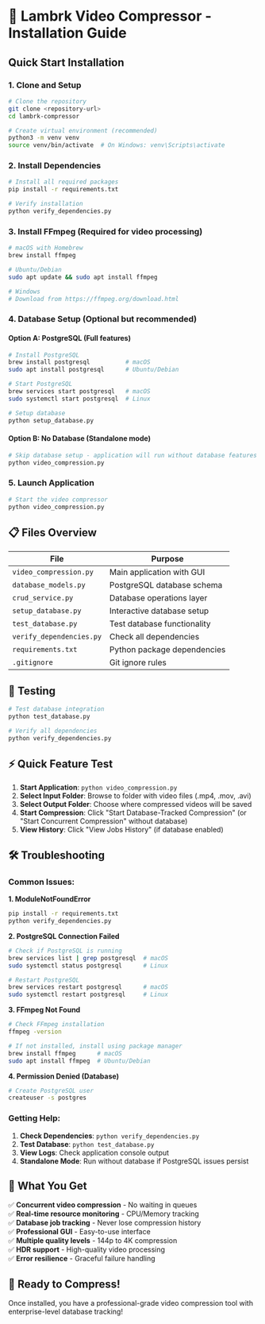 # 🚀 Lambrk Video Compressor - Installation Guide

## Quick Start Installation

### 1. **Clone and Setup**
```bash
# Clone the repository
git clone <repository-url>
cd lambrk-compressor

# Create virtual environment (recommended)
python3 -m venv venv
source venv/bin/activate  # On Windows: venv\Scripts\activate
```

### 2. **Install Dependencies**
```bash
# Install all required packages
pip install -r requirements.txt

# Verify installation
python verify_dependencies.py
```

### 3. **Install FFmpeg** (Required for video processing)
```bash
# macOS with Homebrew
brew install ffmpeg

# Ubuntu/Debian
sudo apt update && sudo apt install ffmpeg

# Windows
# Download from https://ffmpeg.org/download.html
```

### 4. **Database Setup** (Optional but recommended)

#### Option A: PostgreSQL (Full features)
```bash
# Install PostgreSQL
brew install postgresql          # macOS
sudo apt install postgresql      # Ubuntu/Debian

# Start PostgreSQL
brew services start postgresql   # macOS
sudo systemctl start postgresql  # Linux

# Setup database
python setup_database.py
```

#### Option B: No Database (Standalone mode)
```bash
# Skip database setup - application will run without database features
python video_compression.py
```

### 5. **Launch Application**
```bash
# Start the video compressor
python video_compression.py
```

## 📋 Files Overview

| File | Purpose |
|------|---------|
| `video_compression.py` | Main application with GUI |
| `database_models.py` | PostgreSQL database schema |
| `crud_service.py` | Database operations layer |
| `setup_database.py` | Interactive database setup |
| `test_database.py` | Test database functionality |
| `verify_dependencies.py` | Check all dependencies |
| `requirements.txt` | Python package dependencies |
| `.gitignore` | Git ignore rules |

## 🧪 Testing

```bash
# Test database integration
python test_database.py

# Verify all dependencies
python verify_dependencies.py
```

## ⚡ Quick Feature Test

1. **Start Application**: `python video_compression.py`
2. **Select Input Folder**: Browse to folder with video files (.mp4, .mov, .avi)
3. **Select Output Folder**: Choose where compressed videos will be saved
4. **Start Compression**: Click "Start Database-Tracked Compression" (or "Start Concurrent Compression" without database)
5. **View History**: Click "View Jobs History" (if database enabled)

## 🛠️ Troubleshooting

### Common Issues:

**1. ModuleNotFoundError**
```bash
pip install -r requirements.txt
python verify_dependencies.py
```

**2. PostgreSQL Connection Failed**
```bash
# Check if PostgreSQL is running
brew services list | grep postgresql  # macOS
sudo systemctl status postgresql      # Linux

# Restart PostgreSQL
brew services restart postgresql      # macOS
sudo systemctl restart postgresql     # Linux
```

**3. FFmpeg Not Found**
```bash
# Check FFmpeg installation
ffmpeg -version

# If not installed, install using package manager
brew install ffmpeg      # macOS
sudo apt install ffmpeg  # Ubuntu/Debian
```

**4. Permission Denied (Database)**
```bash
# Create PostgreSQL user
createuser -s postgres
```

### Getting Help:

1. **Check Dependencies**: `python verify_dependencies.py`
2. **Test Database**: `python test_database.py`
3. **View Logs**: Check application console output
4. **Standalone Mode**: Run without database if PostgreSQL issues persist

## 🎯 What You Get

✅ **Concurrent video compression** - No waiting in queues  
✅ **Real-time resource monitoring** - CPU/Memory tracking  
✅ **Database job tracking** - Never lose compression history  
✅ **Professional GUI** - Easy-to-use interface  
✅ **Multiple quality levels** - 144p to 4K compression  
✅ **HDR support** - High-quality video processing  
✅ **Error resilience** - Graceful failure handling  

## 🚀 Ready to Compress!

Once installed, you have a professional-grade video compression tool with enterprise-level database tracking! 